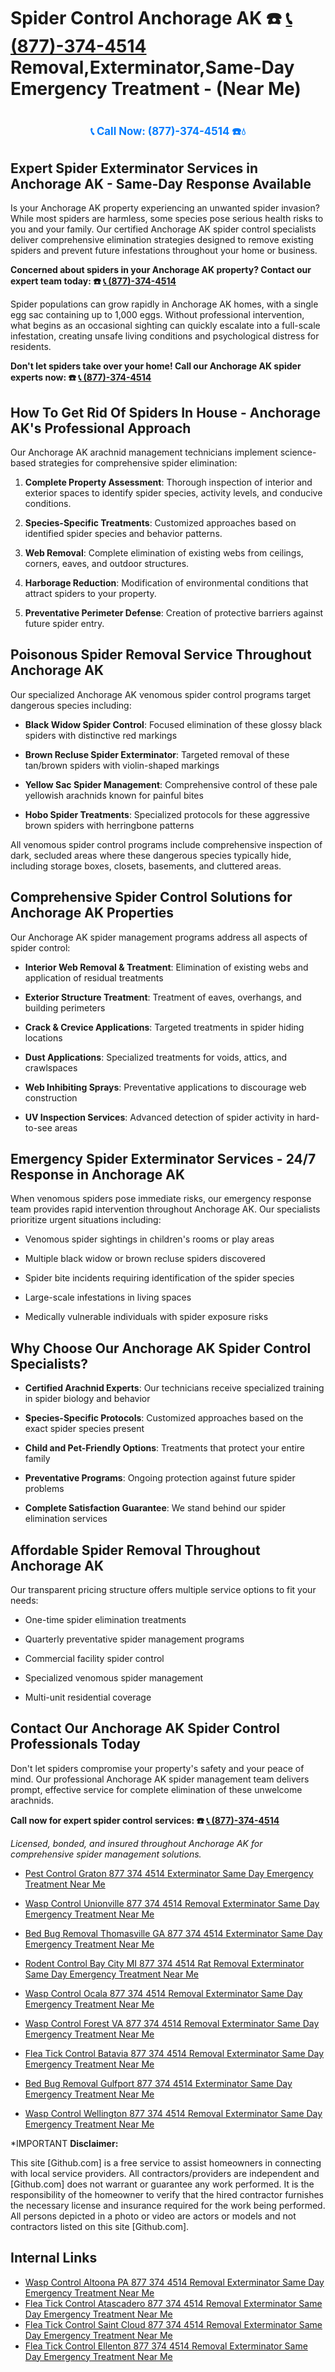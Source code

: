 # Spider Control Anchorage AK ☎️ [📞 (877)-374-4514](https://pest-control-4514.netlify.app) Removal,Exterminator,Same-Day Emergency Treatment - (Near Me)
# 

<p align="center" style="font-size: 1.2em; font-weight: bold; margin: 20px 0;">
  <a href="https://pest-control-4514.netlify.app" target="_blank" style="color: #007BFF; text-decoration: none;">📞 Call Now: (877)-374-4514 ☎️💧</a>
</p>

## Expert Spider Exterminator Services in Anchorage AK - Same-Day Response Available

Is your Anchorage AK property experiencing an unwanted spider invasion? While most spiders are harmless, some species pose serious health risks to you and your family. Our certified Anchorage AK spider control specialists deliver comprehensive elimination strategies designed to remove existing spiders and prevent future infestations throughout your home or business.

**Concerned about spiders in your Anchorage AK property? Contact our expert team today: ☎️ [📞 (877)-374-4514](https://pest-control-4514.netlify.app)**

Spider populations can grow rapidly in Anchorage AK homes, with a single egg sac containing up to 1,000 eggs. Without professional intervention, what begins as an occasional sighting can quickly escalate into a full-scale infestation, creating unsafe living conditions and psychological distress for residents.

**Don't let spiders take over your home! Call our Anchorage AK spider experts now: ☎️ [📞 (877)-374-4514](https://pest-control-4514.netlify.app)**

## How To Get Rid Of Spiders In House - Anchorage AK's Professional Approach

Our Anchorage AK arachnid management technicians implement science-based strategies for comprehensive spider elimination:

1. **Complete Property Assessment**: Thorough inspection of interior and exterior spaces to identify spider species, activity levels, and conducive conditions.

2. **Species-Specific Treatments**: Customized approaches based on identified spider species and behavior patterns.

3. **Web Removal**: Complete elimination of existing webs from ceilings, corners, eaves, and outdoor structures.

4. **Harborage Reduction**: Modification of environmental conditions that attract spiders to your property.

5. **Preventative Perimeter Defense**: Creation of protective barriers against future spider entry.

## Poisonous Spider Removal Service Throughout Anchorage AK

Our specialized Anchorage AK venomous spider control programs target dangerous species including:

- **Black Widow Spider Control**: Focused elimination of these glossy black spiders with distinctive red markings

- **Brown Recluse Spider Exterminator**: Targeted removal of these tan/brown spiders with violin-shaped markings

- **Yellow Sac Spider Management**: Comprehensive control of these pale yellowish arachnids known for painful bites

- **Hobo Spider Treatments**: Specialized protocols for these aggressive brown spiders with herringbone patterns

All venomous spider control programs include comprehensive inspection of dark, secluded areas where these dangerous species typically hide, including storage boxes, closets, basements, and cluttered areas.

## Comprehensive Spider Control Solutions for Anchorage AK Properties

Our Anchorage AK spider management programs address all aspects of spider control:

- **Interior Web Removal & Treatment**: Elimination of existing webs and application of residual treatments

- **Exterior Structure Treatment**: Treatment of eaves, overhangs, and building perimeters

- **Crack & Crevice Applications**: Targeted treatments in spider hiding locations

- **Dust Applications**: Specialized treatments for voids, attics, and crawlspaces

- **Web Inhibiting Sprays**: Preventative applications to discourage web construction

- **UV Inspection Services**: Advanced detection of spider activity in hard-to-see areas

## Emergency Spider Exterminator Services - 24/7 Response in Anchorage AK

When venomous spiders pose immediate risks, our emergency response team provides rapid intervention throughout Anchorage AK. Our specialists prioritize urgent situations including:

- Venomous spider sightings in children's rooms or play areas

- Multiple black widow or brown recluse spiders discovered

- Spider bite incidents requiring identification of the spider species

- Large-scale infestations in living spaces

- Medically vulnerable individuals with spider exposure risks

## Why Choose Our Anchorage AK Spider Control Specialists?

- **Certified Arachnid Experts**: Our technicians receive specialized training in spider biology and behavior

- **Species-Specific Protocols**: Customized approaches based on the exact spider species present

- **Child and Pet-Friendly Options**: Treatments that protect your entire family

- **Preventative Programs**: Ongoing protection against future spider problems

- **Complete Satisfaction Guarantee**: We stand behind our spider elimination services

## Affordable Spider Removal Throughout Anchorage AK

Our transparent pricing structure offers multiple service options to fit your needs:

- One-time spider elimination treatments

- Quarterly preventative spider management programs

- Commercial facility spider control

- Specialized venomous spider management

- Multi-unit residential coverage

## Contact Our Anchorage AK Spider Control Professionals Today

Don't let spiders compromise your property's safety and your peace of mind. Our professional Anchorage AK spider management team delivers prompt, effective service for complete elimination of these unwelcome arachnids.

**Call now for expert spider control services: ☎️ [📞 (877)-374-4514](https://pest-control-4514.netlify.app)**

*Licensed, bonded, and insured throughout Anchorage AK for comprehensive spider management solutions.*


- [Pest Control Graton 877 374 4514 Exterminator Same Day Emergency Treatment Near Me](https://github.com/allyoucaneatsushiin/pest-control/blob/main/Pest-Control-Graton-877-374-4514-Exterminator-Same-Day-Emergency-Treatment-Near-Me.md)
- [Wasp Control Unionville 877 374 4514 Removal Exterminator Same Day Emergency Treatment Near Me](https://github.com/allyoucaneatsushiin/pest-control/blob/main/Wasp-Control-Unionville-877-374-4514-Removal-Exterminator-Same-Day-Emergency-Treatment-Near-Me.md)
- [Bed Bug Removal Thomasville GA 877 374 4514 Exterminator Same Day Emergency Treatment Near Me](https://github.com/allyoucaneatsushiin/pest-control/blob/main/Bed-Bug-Removal-Thomasville-GA-877-374-4514-Exterminator-Same-Day-Emergency-Treatment-Near-Me.md)


- [Rodent Control Bay City MI 877 374 4514 Rat Removal Exterminator Same Day Emergency Treatment Near Me](https://github.com/allyoucaneatsushiin/pest-control/blob/main/Rodent-Control-Bay-City-MI-877-374-4514-Rat-Removal-Exterminator-Same-Day-Emergency-Treatment-Near-Me.md)
- [Wasp Control Ocala 877 374 4514 Removal Exterminator Same Day Emergency Treatment Near Me](https://github.com/allyoucaneatsushiin/pest-control/blob/main/Wasp-Control-Ocala-877-374-4514-Removal-Exterminator-Same-Day-Emergency-Treatment-Near-Me.md)
- [Wasp Control Forest VA 877 374 4514 Removal Exterminator Same Day Emergency Treatment Near Me](https://github.com/allyoucaneatsushiin/pest-control/blob/main/Wasp-Control-Forest-VA-877-374-4514-Removal-Exterminator-Same-Day-Emergency-Treatment-Near-Me.md)


- [Flea Tick Control Batavia 877 374 4514 Removal Exterminator Same Day Emergency Treatment Near Me](https://github.com/allyoucaneatsushiin/pest-control/blob/main/Flea-Tick-Control-Batavia-877-374-4514-Removal-Exterminator-Same-Day-Emergency-Treatment-Near-Me.md)
- [Bed Bug Removal Gulfport 877 374 4514 Exterminator Same Day Emergency Treatment Near Me](https://github.com/allyoucaneatsushiin/pest-control/blob/main/Bed-Bug-Removal-Gulfport-877-374-4514-Exterminator-Same-Day-Emergency-Treatment-Near-Me.md)
- [Wasp Control Wellington 877 374 4514 Removal Exterminator Same Day Emergency Treatment Near Me](https://github.com/allyoucaneatsushiin/pest-control/blob/main/Wasp-Control-Wellington-877-374-4514-Removal-Exterminator-Same-Day-Emergency-Treatment-Near-Me.md)


*IMPORTANT **Disclaimer:**  

This site [Github.com] is a free service to assist homeowners in connecting with local service providers. All contractors/providers are independent and [Github.com] does not warrant or guarantee any work performed. It is the responsibility of the homeowner to verify that the hired contractor furnishes the necessary license and insurance required for the work being performed. All persons depicted in a photo or video are actors or models and not contractors listed on this site [Github.com].


## Internal Links
- [Wasp Control Altoona PA 877 374 4514 Removal Exterminator Same Day Emergency Treatment Near Me](https://github.com/allyoucaneatsushiin/pest-control/blob/main/Wasp-Control-Altoona-PA-877-374-4514-Removal-Exterminator-Same-Day-Emergency-Treatment-Near-Me.md)
- [Flea Tick Control Atascadero 877 374 4514 Removal Exterminator Same Day Emergency Treatment Near Me](https://github.com/allyoucaneatsushiin/pest-control/blob/main/Flea-Tick-Control-Atascadero-877-374-4514-Removal-Exterminator-Same-Day-Emergency-Treatment-Near-Me.md)
- [Flea Tick Control Saint Cloud 877 374 4514 Removal Exterminator Same Day Emergency Treatment Near Me](https://github.com/allyoucaneatsushiin/pest-control/blob/main/Flea-Tick-Control-Saint-Cloud-877-374-4514-Removal-Exterminator-Same-Day-Emergency-Treatment-Near-Me.md)
- [Flea Tick Control Ellenton 877 374 4514 Removal Exterminator Same Day Emergency Treatment Near Me](https://github.com/allyoucaneatsushiin/pest-control/blob/main/Flea-Tick-Control-Ellenton-877-374-4514-Removal-Exterminator-Same-Day-Emergency-Treatment-Near-Me.md)
